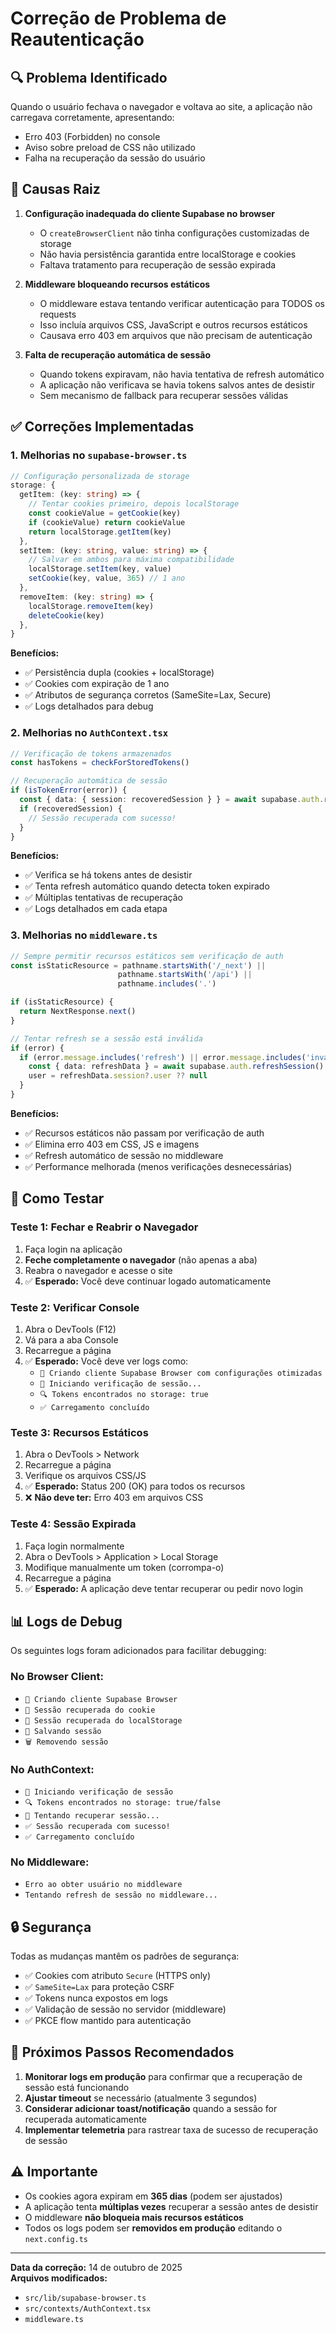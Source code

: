 # Correção de Problema de Reautenticação

## 🔍 Problema Identificado

Quando o usuário fechava o navegador e voltava ao site, a aplicação não carregava corretamente, apresentando:
- Erro 403 (Forbidden) no console
- Aviso sobre preload de CSS não utilizado
- Falha na recuperação da sessão do usuário

## 🎯 Causas Raiz

1. **Configuração inadequada do cliente Supabase no browser**
   - O `createBrowserClient` não tinha configurações customizadas de storage
   - Não havia persistência garantida entre localStorage e cookies
   - Faltava tratamento para recuperação de sessão expirada

2. **Middleware bloqueando recursos estáticos**
   - O middleware estava tentando verificar autenticação para TODOS os requests
   - Isso incluía arquivos CSS, JavaScript e outros recursos estáticos
   - Causava erro 403 em arquivos que não precisam de autenticação

3. **Falta de recuperação automática de sessão**
   - Quando tokens expiravam, não havia tentativa de refresh automático
   - A aplicação não verificava se havia tokens salvos antes de desistir
   - Sem mecanismo de fallback para recuperar sessões válidas

## ✅ Correções Implementadas

### 1. **Melhorias no `supabase-browser.ts`**

```typescript
// Configuração personalizada de storage
storage: {
  getItem: (key: string) => {
    // Tentar cookies primeiro, depois localStorage
    const cookieValue = getCookie(key)
    if (cookieValue) return cookieValue
    return localStorage.getItem(key)
  },
  setItem: (key: string, value: string) => {
    // Salvar em ambos para máxima compatibilidade
    localStorage.setItem(key, value)
    setCookie(key, value, 365) // 1 ano
  },
  removeItem: (key: string) => {
    localStorage.removeItem(key)
    deleteCookie(key)
  },
}
```

**Benefícios:**
- ✅ Persistência dupla (cookies + localStorage)
- ✅ Cookies com expiração de 1 ano
- ✅ Atributos de segurança corretos (SameSite=Lax, Secure)
- ✅ Logs detalhados para debug

### 2. **Melhorias no `AuthContext.tsx`**

```typescript
// Verificação de tokens armazenados
const hasTokens = checkForStoredTokens()

// Recuperação automática de sessão
if (isTokenError(error)) {
  const { data: { session: recoveredSession } } = await supabase.auth.refreshSession()
  if (recoveredSession) {
    // Sessão recuperada com sucesso!
  }
}
```

**Benefícios:**
- ✅ Verifica se há tokens antes de desistir
- ✅ Tenta refresh automático quando detecta token expirado
- ✅ Múltiplas tentativas de recuperação
- ✅ Logs detalhados em cada etapa

### 3. **Melhorias no `middleware.ts`**

```typescript
// Sempre permitir recursos estáticos sem verificação de auth
const isStaticResource = pathname.startsWith('/_next') || 
                        pathname.startsWith('/api') ||
                        pathname.includes('.')

if (isStaticResource) {
  return NextResponse.next()
}

// Tentar refresh se a sessão está inválida
if (error) {
  if (error.message.includes('refresh') || error.message.includes('invalid')) {
    const { data: refreshData } = await supabase.auth.refreshSession()
    user = refreshData.session?.user ?? null
  }
}
```

**Benefícios:**
- ✅ Recursos estáticos não passam por verificação de auth
- ✅ Elimina erro 403 em CSS, JS e imagens
- ✅ Refresh automático de sessão no middleware
- ✅ Performance melhorada (menos verificações desnecessárias)

## 🧪 Como Testar

### Teste 1: Fechar e Reabrir o Navegador
1. Faça login na aplicação
2. **Feche completamente o navegador** (não apenas a aba)
3. Reabra o navegador e acesse o site
4. ✅ **Esperado:** Você deve continuar logado automaticamente

### Teste 2: Verificar Console
1. Abra o DevTools (F12)
2. Vá para a aba Console
3. Recarregue a página
4. ✅ **Esperado:** Você deve ver logs como:
   - `🔧 Criando cliente Supabase Browser com configurações otimizadas`
   - `🚀 Iniciando verificação de sessão...`
   - `🔍 Tokens encontrados no storage: true`
   - `✅ Carregamento concluído`

### Teste 3: Recursos Estáticos
1. Abra o DevTools > Network
2. Recarregue a página
3. Verifique os arquivos CSS/JS
4. ✅ **Esperado:** Status 200 (OK) para todos os recursos
5. ❌ **Não deve ter:** Erro 403 em arquivos CSS

### Teste 4: Sessão Expirada
1. Faça login normalmente
2. Abra o DevTools > Application > Local Storage
3. Modifique manualmente um token (corrompa-o)
4. Recarregue a página
5. ✅ **Esperado:** A aplicação deve tentar recuperar ou pedir novo login

## 📊 Logs de Debug

Os seguintes logs foram adicionados para facilitar debugging:

### No Browser Client:
- `🔧 Criando cliente Supabase Browser`
- `🍪 Sessão recuperada do cookie`
- `💾 Sessão recuperada do localStorage`
- `💾 Salvando sessão`
- `🗑️ Removendo sessão`

### No AuthContext:
- `🚀 Iniciando verificação de sessão`
- `🔍 Tokens encontrados no storage: true/false`
- `🔄 Tentando recuperar sessão...`
- `✅ Sessão recuperada com sucesso!`
- `✅ Carregamento concluído`

### No Middleware:
- `Erro ao obter usuário no middleware`
- `Tentando refresh de sessão no middleware...`

## 🔒 Segurança

Todas as mudanças mantêm os padrões de segurança:
- ✅ Cookies com atributo `Secure` (HTTPS only)
- ✅ `SameSite=Lax` para proteção CSRF
- ✅ Tokens nunca expostos em logs
- ✅ Validação de sessão no servidor (middleware)
- ✅ PKCE flow mantido para autenticação

## 📝 Próximos Passos Recomendados

1. **Monitorar logs em produção** para confirmar que a recuperação de sessão está funcionando
2. **Ajustar timeout** se necessário (atualmente 3 segundos)
3. **Considerar adicionar toast/notificação** quando a sessão for recuperada automaticamente
4. **Implementar telemetria** para rastrear taxa de sucesso de recuperação de sessão

## ⚠️ Importante

- Os cookies agora expiram em **365 dias** (podem ser ajustados)
- A aplicação tenta **múltiplas vezes** recuperar a sessão antes de desistir
- O middleware **não bloqueia mais recursos estáticos**
- Todos os logs podem ser **removidos em produção** editando o `next.config.ts`

---

**Data da correção:** 14 de outubro de 2025  
**Arquivos modificados:**
- `src/lib/supabase-browser.ts`
- `src/contexts/AuthContext.tsx`
- `middleware.ts`

